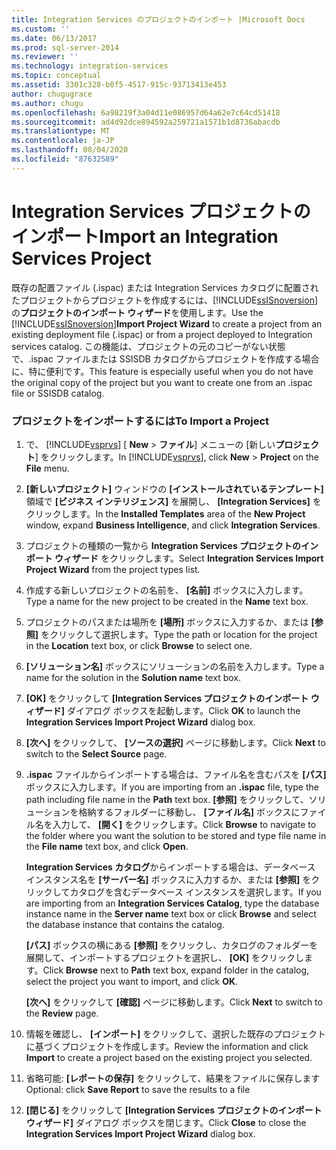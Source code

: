 ```yaml
---
title: Integration Services のプロジェクトのインポート |Microsoft Docs
ms.custom: ''
ms.date: 06/13/2017
ms.prod: sql-server-2014
ms.reviewer: ''
ms.technology: integration-services
ms.topic: conceptual
ms.assetid: 3301c328-b0f5-4517-915c-93713413e453
author: chugugrace
ms.author: chugu
ms.openlocfilehash: 6a98219f3a04d11e086957d64a62e7c64cd51418
ms.sourcegitcommit: ad4d92dce894592a259721a1571b1d8736abacdb
ms.translationtype: MT
ms.contentlocale: ja-JP
ms.lasthandoff: 08/04/2020
ms.locfileid: "87632589"
---
```

# <a name="import-an-integration-services-project"></a><span data-ttu-id="74006-102">Integration Services プロジェクトのインポート</span><span class="sxs-lookup"><span data-stu-id="74006-102">Import an Integration Services Project</span></span>
  <span data-ttu-id="74006-103">既存の配置ファイル (.ispac) または Integration Services カタログに配置されたプロジェクトからプロジェクトを作成するには、[!INCLUDE[ssISnoversion](../includes/ssisnoversion-md.md)] の**プロジェクトのインポート ウィザード**を使用します。</span><span class="sxs-lookup"><span data-stu-id="74006-103">Use the [!INCLUDE[ssISnoversion](../includes/ssisnoversion-md.md)]**Import Project Wizard** to create a project from an existing deployment file (.ispac) or from a project deployed to Integration services catalog.</span></span> <span data-ttu-id="74006-104">この機能は、プロジェクトの元のコピーがない状態で、.ispac ファイルまたは SSISDB カタログからプロジェクトを作成する場合に、特に便利です。</span><span class="sxs-lookup"><span data-stu-id="74006-104">This feature is especially useful when you do not have the original copy of the project but you want to create one from an .ispac file or SSISDB catalog.</span></span>  
  
### <a name="to-import-a-project"></a><span data-ttu-id="74006-105">プロジェクトをインポートするには</span><span class="sxs-lookup"><span data-stu-id="74006-105">To Import a Project</span></span>  
  
1.  <span data-ttu-id="74006-106">で、 [!INCLUDE[vsprvs](../includes/vsprvs-md.md)] [ **New**  >  **ファイル**] メニューの [新しい**プロジェクト**] をクリックします。</span><span class="sxs-lookup"><span data-stu-id="74006-106">In [!INCLUDE[vsprvs](../includes/vsprvs-md.md)], click **New** > **Project** on the **File** menu.</span></span>  
  
2.  <span data-ttu-id="74006-107">**[新しいプロジェクト]** ウィンドウの **[インストールされているテンプレート]** 領域で **[ビジネス インテリジェンス]** を展開し、 **[Integration Services]** をクリックします。</span><span class="sxs-lookup"><span data-stu-id="74006-107">In the **Installed Templates** area of the **New Project** window, expand **Business Intelligence**, and click **Integration Services**.</span></span>  
  
3.  <span data-ttu-id="74006-108">プロジェクトの種類の一覧から **Integration Services プロジェクトのインポート ウィザード** をクリックします。</span><span class="sxs-lookup"><span data-stu-id="74006-108">Select **Integration Services Import Project Wizard** from the project types list.</span></span>  
  
4.  <span data-ttu-id="74006-109">作成する新しいプロジェクトの名前を、 **[名前]** ボックスに入力します。</span><span class="sxs-lookup"><span data-stu-id="74006-109">Type a name for the new project to be created in the **Name** text box.</span></span>  
  
5.  <span data-ttu-id="74006-110">プロジェクトのパスまたは場所を **[場所]** ボックスに入力するか、または **[参照]** をクリックして選択します。</span><span class="sxs-lookup"><span data-stu-id="74006-110">Type the path or location for the project in the **Location** text box, or click **Browse** to select one.</span></span>  
  
6.  <span data-ttu-id="74006-111">**[ソリューション名]** ボックスにソリューションの名前を入力します。</span><span class="sxs-lookup"><span data-stu-id="74006-111">Type a name for the solution in the **Solution name** text box.</span></span>  
  
7.  <span data-ttu-id="74006-112">**[OK]** をクリックして **[Integration Services プロジェクトのインポート ウィザード]** ダイアログ ボックスを起動します。</span><span class="sxs-lookup"><span data-stu-id="74006-112">Click **OK** to launch the **Integration Services Import Project Wizard** dialog box.</span></span>  
  
8.  <span data-ttu-id="74006-113">**[次へ]** をクリックして、 **[ソースの選択]** ページに移動します。</span><span class="sxs-lookup"><span data-stu-id="74006-113">Click **Next** to switch to the **Select Source** page.</span></span>  
  
9. <span data-ttu-id="74006-114">**.ispac** ファイルからインポートする場合は、ファイル名を含むパスを **[パス]** ボックスに入力します。</span><span class="sxs-lookup"><span data-stu-id="74006-114">If you are importing from an **.ispac** file, type the path including file name in the **Path** text box.</span></span> <span data-ttu-id="74006-115">**[参照]** をクリックして、ソリューションを格納するフォルダーに移動し、 **[ファイル名]** ボックスにファイル名を入力して、 **[開く]** をクリックします。</span><span class="sxs-lookup"><span data-stu-id="74006-115">Click **Browse** to navigate to the folder where you want the solution to be stored and type file name in the **File name** text box, and click **Open**.</span></span>  
  
     <span data-ttu-id="74006-116">**Integration Services カタログ**からインポートする場合は、データベース インスタンス名を **[サーバー名]** ボックスに入力するか、または **[参照]** をクリックしてカタログを含むデータベース インスタンスを選択します。</span><span class="sxs-lookup"><span data-stu-id="74006-116">If you are importing from an **Integration Services Catalog**, type the database instance name in the **Server name** text box or click **Browse** and select the database instance that contains the catalog.</span></span>  
  
     <span data-ttu-id="74006-117">**[パス]** ボックスの横にある **[参照]** をクリックし、カタログのフォルダーを展開して、インポートするプロジェクトを選択し、 **[OK]** をクリックします。</span><span class="sxs-lookup"><span data-stu-id="74006-117">Click **Browse** next to **Path** text box, expand folder in the catalog, select the project you want to import, and click **OK**.</span></span>  
  
     <span data-ttu-id="74006-118">**[次へ]** をクリックして **[確認]** ページに移動します。</span><span class="sxs-lookup"><span data-stu-id="74006-118">Click **Next** to switch to the **Review** page.</span></span>  
  
10. <span data-ttu-id="74006-119">情報を確認し、 **[インポート]** をクリックして、選択した既存のプロジェクトに基づくプロジェクトを作成します。</span><span class="sxs-lookup"><span data-stu-id="74006-119">Review the information and click **Import** to create a project based on the existing project you selected.</span></span>  
  
11. <span data-ttu-id="74006-120">省略可能: **[レポートの保存]** をクリックして、結果をファイルに保存します</span><span class="sxs-lookup"><span data-stu-id="74006-120">Optional: click **Save Report** to save the results to a file</span></span>  
  
12. <span data-ttu-id="74006-121">**[閉じる]** をクリックして **[Integration Services プロジェクトのインポート ウィザード]** ダイアログ ボックスを閉じます。</span><span class="sxs-lookup"><span data-stu-id="74006-121">Click **Close** to close the **Integration Services Import Project Wizard** dialog box.</span></span>  
  
  
